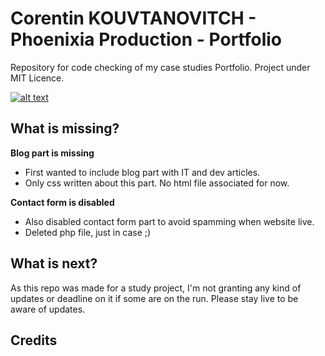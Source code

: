 # Corentin KOUVTANOVITCH - Phoenixia Production - Portfolio
Repository for code checking of my case studies Portfolio. Project under MIT Licence.

[![alt text](https://ckouvtanovitch.phoenixia-prods.com/images/PORTFOLIO-colored.jpg "Portfolio Corentin KOUVTANOVITCH")](https://ckouvtanovitch.phoenixia-prods.com)

## What is missing?

**Blog part is missing**
- First wanted to include blog part with IT and dev articles.
- Only css written about this part. No html file associated for now.

**Contact form is disabled**
- Also disabled contact form part to avoid spamming when website live.
- Deleted php file, just in case ;)

## What is next?
As this repo was made for a study project, I'm not granting any kind of updates or deadline on it if some are on the run.
Please stay live to be aware of updates.

## Credits
